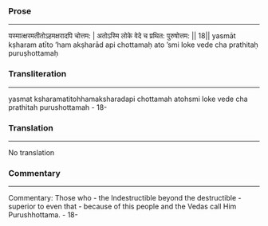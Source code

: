### Prose 
 --- 
यस्मात्क्षरमतीतोऽहमक्षरादपि चोत्तम: |
अतोऽस्मि लोके वेदे च प्रथित: पुरुषोत्तम: || 18||
yasmāt kṣharam atīto ’ham akṣharād api chottamaḥ
ato ’smi loke vede cha prathitaḥ puruṣhottamaḥ

### Transliteration 
 --- 
yasmat ksharamatitohhamaksharadapi chottamah atohsmi loke vede cha prathitah purushottamah - 18-

### Translation 
 --- 
No translation

### Commentary 
 --- 
Commentary: Those who - the Indestructible beyond the destructible - superior to even that - because of this people and the Vedas call Him Purushhottama. - 18-